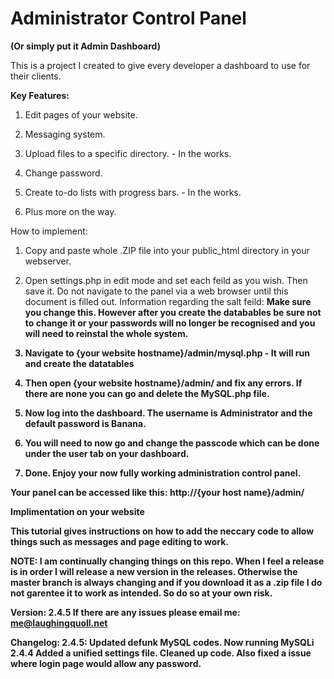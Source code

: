 <h1>Administrator Control Panel </h1> <b>(Or simply put it Admin Dashboard) </b>
<p>This is a project I created to give every developer a dashboard to use for their clients. <p>

<b>Key Features: </b>

1. Edit pages of your website.

2. Messaging system. 

3. Upload files to a specific directory. - In the works.

4. Change password.

5. Create to-do lists with progress bars. - In the works.

6. Plus more on the way.

How to implement:

1.	Copy and paste whole .ZIP file into your public_html directory in your webserver.

2.	Open settings.php in edit mode and set each feild as you wish. Then save it. Do not navigate to the panel via a web browser until this document is filled out. 
Information regarding the salt feild: 
<b>Make sure you change this. However after you create the databables be sure not to change it or your passwords will no longer be recognised and you will need to reinstal the whole system.<b>

3.	Navigate to {your website hostname}/admin/mysql.php - It will run and create the datatables

4.	Then open {your website hostname}/admin/ and fix any errors. If there are none you can go and delete the MySQL.php file.

5.  Now log into the dashboard. The username is Administrator and the default password is Banana.

6.  You will need to now go and change the passcode which can be done under the user tab on your dashboard.

7.	Done. Enjoy your now fully working administration control panel.

Your panel can be accessed like this: http://{your host name}/admin/

<b>Implimentation on your website</b>
<p>This tutorial gives instructions on how to add the neccary code to allow things such as messages and page editing to work.<p>

NOTE: I am continually changing things on this repo. When I feel a release is in order I will release a new version in the releases. Otherwise the master branch is always changing and if you download it as a .zip file I do not garentee it to work as intended. So do so at your own risk.   

Version: 2.4.5
If there are any issues please email me: me@laughingquoll.net

Changelog:
2.4.5:
Updated defunk MySQL codes. Now running MySQLi
2.4.4
Added a unified settings file. Cleaned up code.
Also fixed a issue where login page would allow any password.	
